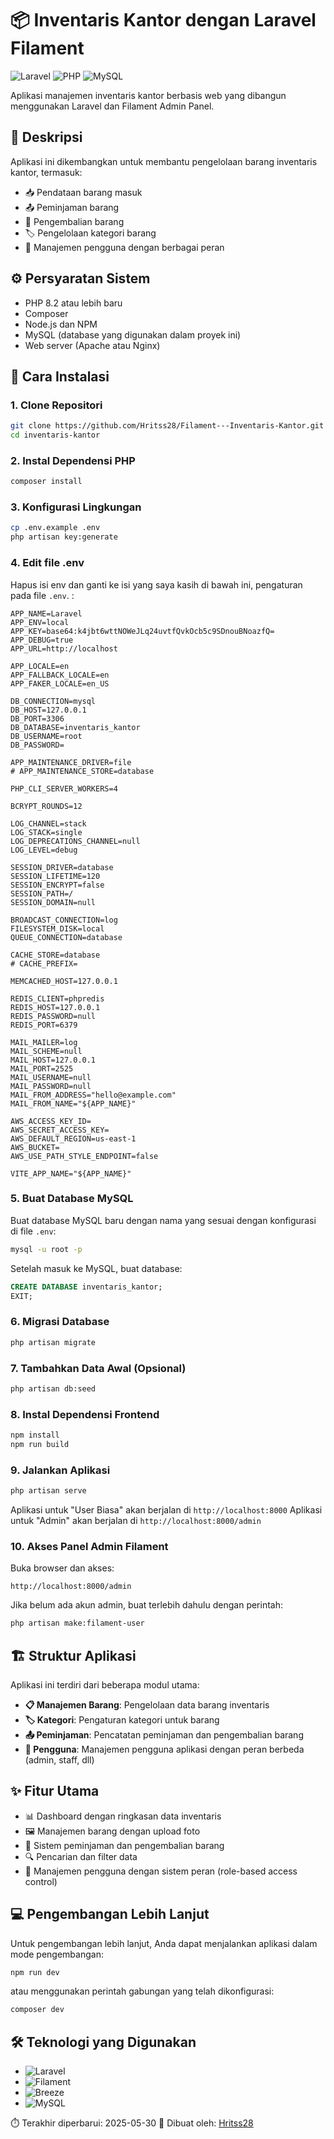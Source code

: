 # 📦 Inventaris Kantor dengan Laravel Filament

![Laravel](https://img.shields.io/badge/Laravel-FF2D20?style=for-the-badge&logo=laravel&logoColor=white)
![PHP](https://img.shields.io/badge/PHP-777BB4?style=for-the-badge&logo=php&logoColor=white)
![MySQL](https://img.shields.io/badge/MySQL-005C84?style=for-the-badge&logo=mysql&logoColor=white)

Aplikasi manajemen inventaris kantor berbasis web yang dibangun menggunakan Laravel dan Filament Admin Panel.

## 📝 Deskripsi

Aplikasi ini dikembangkan untuk membantu pengelolaan barang inventaris kantor, termasuk:
- 📥 Pendataan barang masuk
- 📤 Peminjaman barang
- 🔄 Pengembalian barang
- 🏷️ Pengelolaan kategori barang
- 👥 Manajemen pengguna dengan berbagai peran

## ⚙️ Persyaratan Sistem

- PHP 8.2 atau lebih baru
- Composer
- Node.js dan NPM
- MySQL (database yang digunakan dalam proyek ini)
- Web server (Apache atau Nginx)

## 🚀 Cara Instalasi

### 1. Clone Repositori

```bash
git clone https://github.com/Hritss28/Filament---Inventaris-Kantor.git inventaris-kantor
cd inventaris-kantor
```

### 2. Instal Dependensi PHP

```bash
composer install
```

### 3. Konfigurasi Lingkungan

```bash
cp .env.example .env
php artisan key:generate
```

### 4. Edit file .env

Hapus isi env dan ganti ke isi yang saya kasih di bawah ini, pengaturan pada file `.env`. :

```
APP_NAME=Laravel
APP_ENV=local
APP_KEY=base64:k4jbt6wttNOWeJLq24uvtfQvkOcb5c9SDnouBNoazfQ=
APP_DEBUG=true
APP_URL=http://localhost

APP_LOCALE=en
APP_FALLBACK_LOCALE=en
APP_FAKER_LOCALE=en_US

DB_CONNECTION=mysql
DB_HOST=127.0.0.1
DB_PORT=3306
DB_DATABASE=inventaris_kantor
DB_USERNAME=root
DB_PASSWORD=

APP_MAINTENANCE_DRIVER=file
# APP_MAINTENANCE_STORE=database

PHP_CLI_SERVER_WORKERS=4

BCRYPT_ROUNDS=12

LOG_CHANNEL=stack
LOG_STACK=single
LOG_DEPRECATIONS_CHANNEL=null
LOG_LEVEL=debug

SESSION_DRIVER=database
SESSION_LIFETIME=120
SESSION_ENCRYPT=false
SESSION_PATH=/
SESSION_DOMAIN=null

BROADCAST_CONNECTION=log
FILESYSTEM_DISK=local
QUEUE_CONNECTION=database

CACHE_STORE=database
# CACHE_PREFIX=

MEMCACHED_HOST=127.0.0.1

REDIS_CLIENT=phpredis
REDIS_HOST=127.0.0.1
REDIS_PASSWORD=null
REDIS_PORT=6379

MAIL_MAILER=log
MAIL_SCHEME=null
MAIL_HOST=127.0.0.1
MAIL_PORT=2525
MAIL_USERNAME=null
MAIL_PASSWORD=null
MAIL_FROM_ADDRESS="hello@example.com"
MAIL_FROM_NAME="${APP_NAME}"

AWS_ACCESS_KEY_ID=
AWS_SECRET_ACCESS_KEY=
AWS_DEFAULT_REGION=us-east-1
AWS_BUCKET=
AWS_USE_PATH_STYLE_ENDPOINT=false

VITE_APP_NAME="${APP_NAME}"

```

### 5. Buat Database MySQL

Buat database MySQL baru dengan nama yang sesuai dengan konfigurasi di file `.env`:

```bash
mysql -u root -p
```

Setelah masuk ke MySQL, buat database:

```sql
CREATE DATABASE inventaris_kantor;
EXIT;
```

### 6. Migrasi Database

```bash
php artisan migrate
```

### 7. Tambahkan Data Awal (Opsional)

```bash
php artisan db:seed
```

### 8. Instal Dependensi Frontend

```bash
npm install
npm run build
```

### 9. Jalankan Aplikasi

```bash
php artisan serve
```

Aplikasi untuk "User Biasa" akan berjalan di `http://localhost:8000`
Aplikasi untuk "Admin" akan berjalan di `http://localhost:8000/admin`

### 10. Akses Panel Admin Filament

Buka browser dan akses:

```
http://localhost:8000/admin
```

Jika belum ada akun admin, buat terlebih dahulu dengan perintah:

```bash
php artisan make:filament-user
```

## 🏗️ Struktur Aplikasi

Aplikasi ini terdiri dari beberapa modul utama:

- **📋 Manajemen Barang**: Pengelolaan data barang inventaris
- **🏷️ Kategori**: Pengaturan kategori untuk barang
- **📤 Peminjaman**: Pencatatan peminjaman dan pengembalian barang
- **👥 Pengguna**: Manajemen pengguna aplikasi dengan peran berbeda (admin, staff, dll)

## ✨ Fitur Utama

- 📊 Dashboard dengan ringkasan data inventaris
- 🖼️ Manajemen barang dengan upload foto
- 📝 Sistem peminjaman dan pengembalian barang
- 🔍 Pencarian dan filter data
- 🔐 Manajemen pengguna dengan sistem peran (role-based access control)

## 💻 Pengembangan Lebih Lanjut

Untuk pengembangan lebih lanjut, Anda dapat menjalankan aplikasi dalam mode pengembangan:

```bash
npm run dev
```

atau menggunakan perintah gabungan yang telah dikonfigurasi:

```bash
composer dev
```

## 🛠️ Teknologi yang Digunakan

- ![Laravel](https://img.shields.io/badge/Laravel-v12-FF2D20)
- ![Filament](https://img.shields.io/badge/Filament-v3.3-6875F5)
- ![Breeze](https://img.shields.io/badge/Laravel_Breeze-v2.3-6875F5)
- ![MySQL](https://img.shields.io/badge/MySQL-8.0-blue)


⏱️ Terakhir diperbarui: 2025-05-30
👤 Dibuat oleh: [Hritss28](https://github.com/Hritss28)
